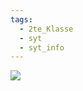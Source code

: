 ```yaml
---
tags:
  - 2te_Klasse
  - syt
  - syt_info
---
```


![](Überischt%20Festdatenspeicher.excalidraw.svg)



